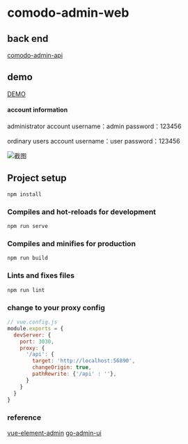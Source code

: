 # comodo-admin-web

## back end
[comodo-admin-api](https://github.com/xtthaop/comodo-admin-api.git)

## demo
[DEMO](https://zxctb.top:8081)

#### account information
administrator account
username：admin
password：123456

ordinary users account
username：user
password：123456

![截图](https://github.com/xtthaop/image-lib/blob/master/image/screenshot.png?raw=true)

## Project setup
```
npm install
```

### Compiles and hot-reloads for development
```
npm run serve
```

### Compiles and minifies for production
```
npm run build
```

### Lints and fixes files
```
npm run lint
```

### change to your proxy config
```js
// vue.config.js
module.exports = {
  devServer: {
    port: 3030,
    proxy: {
      '/api': {
        target: 'http://localhost:56890',
        changeOrigin: true,
        pathRewrite: {'/api' : ''},
      }
    }
  }
}
```

### reference
[vue-element-admin](https://github.com/PanJiaChen/vue-element-admin.git)
[go-admin-ui](https://github.com/go-admin-team/go-admin-ui.git)
